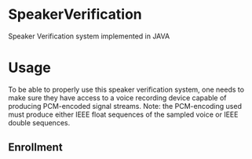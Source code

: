 # SpeakerVerification
Speaker Verification system implemented in JAVA

# Usage

To be able to properly use this speaker verification system,
one needs to make sure they have access to a voice recording
device capable of producing PCM-encoded signal streams.
Note: the PCM-encoding used must produce either IEEE float
      sequences of the sampled voice or IEEE double sequences.

## Enrollment


